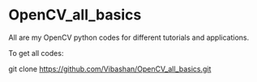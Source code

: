 # OpenCV_all_basics

  All are my OpenCV python codes for different tutorials and applications.
  
  To get all codes:
  
  git clone https://github.com/Vibashan/OpenCV_all_basics.git
